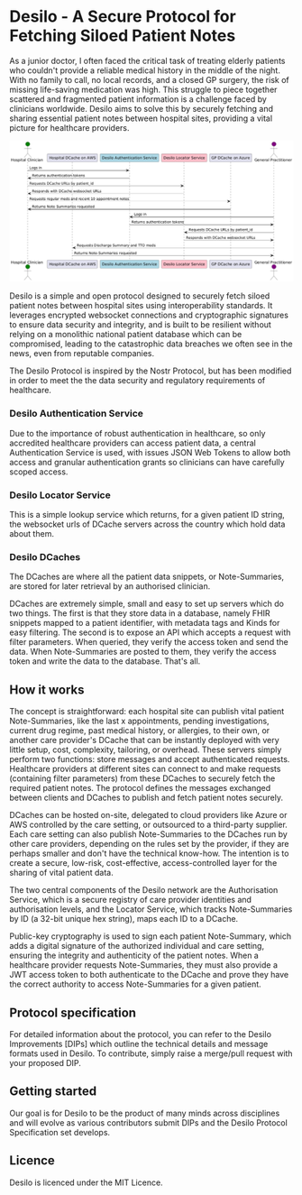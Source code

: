 # Desilo - A Secure Protocol for Fetching Siloed Patient Notes

As a junior doctor, I often faced the critical task of treating elderly patients who couldn't provide a reliable medical history in the middle of the night. With no family to call, no local records, and a closed GP surgery, the risk of missing life-saving medication was high. This struggle to piece together scattered and fragmented patient information is a challenge faced by clinicians worldwide. Desilo aims to solve this by securely fetching and sharing essential patient notes between hospital sites, providing a vital picture for healthcare providers.

[<img src="Resources/diagram.png">](https://github.com/drmikesamy/desilo/tree/main/Resources/diagram.png)

Desilo is a simple and open protocol designed to securely fetch siloed patient notes between hospital sites using interoperability standards. It leverages encrypted websocket connections and cryptographic signatures to ensure data security and integrity, and is built to be resilient without relying on a monolithic national patient database which can be compromised, leading to the catastrophic data breaches we often see in the news, even from reputable companies.

The Desilo Protocol is inspired by the Nostr Protocol, but has been modified in order to meet the the data security and regulatory requirements of healthcare.

### Desilo Authentication Service

Due to the importance of robust authentication in healthcare, so only accredited healthcare providers can access patient data, a central Authentication Service is used, with issues JSON Web Tokens to allow both access and granular authentication grants so clinicians can have carefully scoped access.

### Desilo Locator Service

This is a simple lookup service which returns, for a given patient ID string, the websocket urls of DCache servers across the country which hold data about them.

### Desilo DCaches

The DCaches are where all the patient data snippets, or Note-Summaries, are stored for later retrieval by an authorised clinician. 

DCaches are extremely simple, small and easy to set up servers which do two things. The first is that they store data in a database, namely FHIR snippets mapped to a patient identifier, with metadata tags and Kinds for easy filtering. The second is to expose an API which accepts a request with filter parameters. When queried, they verify the access token and send the data. When Note-Summaries are posted to them, they verify the access token and write the data to the database. That's all.

## How it works

The concept is straightforward: each hospital site can publish vital patient Note-Summaries, like the last x appointments, pending investigations, current drug regime, past medical history, or allergies, to their own, or another care provider's DCache that can be instantly deployed with very little setup, cost, complexity, tailoring, or overhead. These servers simply perform two functions: store messages and accept authenticated requests. Healthcare providers at different sites can connect to and make requests (containing filter parameters) from these DCaches to securely fetch the required patient notes. The protocol defines the messages exchanged between clients and DCaches to publish and fetch patient notes securely.

DCaches can be hosted on-site, delegated to cloud providers like Azure or AWS controlled by the care setting, or outsourced to a third-party supplier. Each care setting can also publish Note-Summaries to the DCaches run by other care providers, depending on the rules set by the provider, if they are perhaps smaller and don't have the technical know-how. The intention is to create a secure, low-risk, cost-effective, access-controlled layer for the sharing of vital patient data.

The two central components of the Desilo network are the Authorisation Service, which is a secure registry of care provider identities and authorisation levels, and the Locator Service, which tracks Note-Summaries by ID (a 32-bit unique hex string), maps each ID to a DCache.

Public-key cryptography is used to sign each patient Note-Summary, which adds a digital signature of the authorized individual and care setting, ensuring the integrity and authenticity of the patient notes. When a healthcare provider requests Note-Summaries, they must also provide a JWT access token to both authenticate to the DCache and prove they have the correct authority to access Note-Summaries for a given patient.

## Protocol specification

For detailed information about the protocol, you can refer to the Desilo Improvements [DIPs] which outline the technical details and message formats used in Desilo. To contribute, simply raise a merge/pull request with your proposed DIP.

## Getting started

Our goal is for Desilo to be the product of many minds across disciplines and will evolve as various contributors submit DIPs and the Desilo Protocol Specification set develops.

## Licence

Desilo is licenced under the MIT Licence.